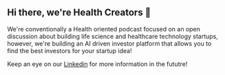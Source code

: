 ## Hi there, we're Health Creators 👋

We're conventionally a Health oriented podcast focused on an open discussion about building life science and healthcare technology startups, however, we're building an AI driven investor platform that allows you to find the best investors for your startup idea!

Keep an eye on our <a href="https://www.linkedin.com/company/health-creators/" target="_blank">Linkedin</a> for more information in the fututre!
